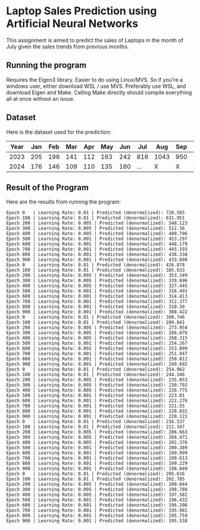 # Laptop Sales Prediction using Artificial Neural Networks

This assignment is aimed to predict the sales of Laptops in the month of July given the sales trends from previous months.

## Running the program

Requires the Eigen3 library. Easier to do using Linux/MVS. So if you're a windows user, either download WSL / use MVS. 
Preferably use WSL, and download Eigen and Make. Calling Make directly should compile everything all at once without an issue.

## Dataset

Here is the dataset used for the prediction:

| Year | Jan | Feb | Mar | Apr | May | Jun | Jul | Aug | Sep | Oct | Nov | Dec |
|------|-----|-----|-----|-----|-----|-----|-----|-----|-----|-----|-----|-----|
| 2023 | 205 | 196 | 141 | 112 | 163 | 242 | 816 | 1043| 950 | 529 | 308 | 214 |
| 2024 | 176 | 146 | 109 | 110 | 135 | 160 | ... | X | X | X | X | X |

## Result of the Program

Here are the results from running the program:

```
Epoch 0   | Learning Rate: 0.01 | Predicted (denormalized): 728.565
Epoch 100 | Learning Rate: 0.01 | Predicted (denormalized): 631.951
Epoch 200 | Learning Rate: 0.005 | Predicted (denormalized): 548.123
Epoch 300 | Learning Rate: 0.005 | Predicted (denormalized): 512.36
Epoch 400 | Learning Rate: 0.005 | Predicted (denormalized): 480.796
Epoch 500 | Learning Rate: 0.001 | Predicted (denormalized): 453.297
Epoch 600 | Learning Rate: 0.001 | Predicted (denormalized): 448.179
Epoch 700 | Learning Rate: 0.001 | Predicted (denormalized): 443.193
Epoch 800 | Learning Rate: 0.001 | Predicted (denormalized): 438.338
Epoch 900 | Learning Rate: 0.001 | Predicted (denormalized): 433.608
Epoch 0   | Learning Rate: 0.01 | Predicted (denormalized): 426.878
Epoch 100 | Learning Rate: 0.01 | Predicted (denormalized): 385.633
Epoch 200 | Learning Rate: 0.005 | Predicted (denormalized): 353.349
Epoch 300 | Learning Rate: 0.005 | Predicted (denormalized): 339.696
Epoch 400 | Learning Rate: 0.005 | Predicted (denormalized): 327.445
Epoch 500 | Learning Rate: 0.001 | Predicted (denormalized): 316.491
Epoch 600 | Learning Rate: 0.001 | Predicted (denormalized): 314.413
Epoch 700 | Learning Rate: 0.001 | Predicted (denormalized): 312.377
Epoch 800 | Learning Rate: 0.001 | Predicted (denormalized): 310.38
Epoch 900 | Learning Rate: 0.001 | Predicted (denormalized): 308.422
Epoch 0   | Learning Rate: 0.01 | Predicted (denormalized): 308.746
Epoch 100 | Learning Rate: 0.01 | Predicted (denormalized): 289.841
Epoch 200 | Learning Rate: 0.005 | Predicted (denormalized): 273.954
Epoch 300 | Learning Rate: 0.005 | Predicted (denormalized): 266.876
Epoch 400 | Learning Rate: 0.005 | Predicted (denormalized): 260.315
Epoch 500 | Learning Rate: 0.001 | Predicted (denormalized): 254.267
Epoch 600 | Learning Rate: 0.001 | Predicted (denormalized): 253.099
Epoch 700 | Learning Rate: 0.001 | Predicted (denormalized): 251.947
Epoch 800 | Learning Rate: 0.001 | Predicted (denormalized): 250.812
Epoch 900 | Learning Rate: 0.001 | Predicted (denormalized): 249.692
Epoch 0   | Learning Rate: 0.01 | Predicted (denormalized): 254.962
Epoch 100 | Learning Rate: 0.01 | Predicted (denormalized): 244.346
Epoch 200 | Learning Rate: 0.005 | Predicted (denormalized): 235.053
Epoch 300 | Learning Rate: 0.005 | Predicted (denormalized): 230.792
Epoch 400 | Learning Rate: 0.005 | Predicted (denormalized): 226.775
Epoch 500 | Learning Rate: 0.001 | Predicted (denormalized): 223.01
Epoch 600 | Learning Rate: 0.001 | Predicted (denormalized): 222.276
Epoch 700 | Learning Rate: 0.001 | Predicted (denormalized): 221.55
Epoch 800 | Learning Rate: 0.001 | Predicted (denormalized): 220.832
Epoch 900 | Learning Rate: 0.001 | Predicted (denormalized): 220.121
Epoch 0   | Learning Rate: 0.01 | Predicted (denormalized): 216.537
Epoch 100 | Learning Rate: 0.01 | Predicted (denormalized): 211.347
Epoch 200 | Learning Rate: 0.005 | Predicted (denormalized): 206.663
Epoch 300 | Learning Rate: 0.005 | Predicted (denormalized): 204.471
Epoch 400 | Learning Rate: 0.005 | Predicted (denormalized): 202.376
Epoch 500 | Learning Rate: 0.001 | Predicted (denormalized): 200.389
Epoch 600 | Learning Rate: 0.001 | Predicted (denormalized): 199.999
Epoch 700 | Learning Rate: 0.001 | Predicted (denormalized): 199.613
Epoch 800 | Learning Rate: 0.001 | Predicted (denormalized): 199.229
Epoch 900 | Learning Rate: 0.001 | Predicted (denormalized): 198.849
Epoch 0   | Learning Rate: 0.01 | Predicted (denormalized): 205.616
Epoch 100 | Learning Rate: 0.01 | Predicted (denormalized): 202.705
Epoch 200 | Learning Rate: 0.005 | Predicted (denormalized): 200.044
Epoch 300 | Learning Rate: 0.005 | Predicted (denormalized): 198.788
Epoch 400 | Learning Rate: 0.005 | Predicted (denormalized): 197.582
Epoch 500 | Learning Rate: 0.001 | Predicted (denormalized): 196.432
Epoch 600 | Learning Rate: 0.001 | Predicted (denormalized): 196.206
Epoch 700 | Learning Rate: 0.001 | Predicted (denormalized): 195.981
Epoch 800 | Learning Rate: 0.001 | Predicted (denormalized): 195.759
Epoch 900 | Learning Rate: 0.001 | Predicted (denormalized): 195.538
```
